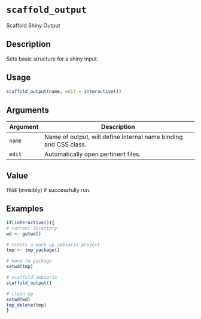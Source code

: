 # `scaffold_output`

Scaffold Shiny Output


## Description

Sets basic structure for a shiny input.


## Usage

```r
scaffold_output(name, edit = interactive())
```


## Arguments

Argument      |Description
------------- |----------------
`name`     |     Name of output, will define internal name binding and CSS class.
`edit`     |     Automatically open pertinent files.


## Value

`TRUE` (invisibly) if successfully run.


## Examples

```r
if(interactive()){
# current directory
wd <- getwd()

# create a mock up ambiorix project
tmp <- tmp_package()

# move to package
setwd(tmp)

# scaffold ambiorix
scaffold_output()

# clean up
setwd(wd)
tmp_delete(tmp)
}
```


